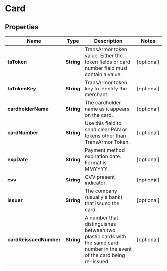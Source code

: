 
# Card

## Properties
Name | Type | Description | Notes
------------ | ------------- | ------------- | -------------
**taToken** | **String** | TransArmor token value. Either the token fields or card number field must contain a value. |  [optional]
**taTokenKey** | **String** | TransArmor token key to identify the merchant. |  [optional]
**cardholderName** | **String** | The cardholder name as it appears on the card. |  [optional]
**cardNumber** | **String** | Use this field to send clear PAN or tokens other than TransArmor Token. |  [optional]
**expDate** | **String** | Payment method expiration date. Format is MMYYYY. |  [optional]
**cvv** | **String** | CVV present indicator. |  [optional]
**issuer** | **String** | The company (usually a bank) that issued the card. |  [optional]
**cardReissuedNumber** | **String** | A number that distinguishes between two plastic cards with the same card number in the event of the card being re-issued. |  [optional]



